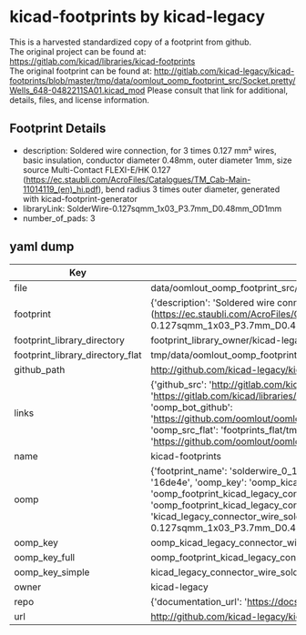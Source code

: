 # kicad-footprints by kicad-legacy  
This is a harvested standardized copy of a footprint from github.  
The original project can be found at:  
https://gitlab.com/kicad/libraries/kicad-footprints  
The original footprint can be found at:
http://gitlab.com/kicad-legacy/kicad-footprints/blob/master/tmp/data/oomlout_oomp_footprint_src/Socket.pretty/Wells_648-0482211SA01.kicad_mod
Please consult that link for additional, details, files, and license information.  
## Footprint Details
* description: Soldered wire connection, for 3 times 0.127 mm² wires, basic insulation, conductor diameter 0.48mm, outer diameter 1mm, size source Multi-Contact FLEXI-E/HK 0.127 (https://ec.staubli.com/AcroFiles/Catalogues/TM_Cab-Main-11014119_(en)_hi.pdf), bend radius 3 times outer diameter, generated with kicad-footprint-generator  
* libraryLink: SolderWire-0.127sqmm_1x03_P3.7mm_D0.48mm_OD1mm  
* number_of_pads: 3  
## yaml dump  
| Key | Value |  
| --- | --- |  
| file | data/oomlout_oomp_footprint_src/kicad-footprints/Connector_Wire.pretty/SolderWire-0.127sqmm_1x03_P3.7mm_D0.48mm_OD1mm.kicad_mod |  
| footprint | {'description': 'Soldered wire connection, for 3 times 0.127 mm² wires, basic insulation, conductor diameter 0.48mm, outer diameter 1mm, size source Multi-Contact FLEXI-E/HK 0.127 (https://ec.staubli.com/AcroFiles/Catalogues/TM_Cab-Main-11014119_(en)_hi.pdf), bend radius 3 times outer diameter, generated with kicad-footprint-generator', 'libraryLink': 'SolderWire-0.127sqmm_1x03_P3.7mm_D0.48mm_OD1mm', 'number_of_pads': 3} |  
| footprint_library_directory | footprint_library_owner/kicad-legacy_kicad-footprints |  
| footprint_library_directory_flat | tmp/data/oomlout_oomp_footprint_src/footprints_flat/kicad_legacy_connector_wire_solderwire_0_127sqmm_1x03_p3_7mm_d0_48mm_od1mm/working |  
| github_path | http://github.com/kicad-legacy/kicad-footprints/blob/master/tmp/data/oomlout_oomp_footprint_src/Connector_Wire.pretty/SolderWire-0.127sqmm_1x03_P3.7mm_D0.48mm_OD1mm.kicad_mod |  
| links | {'github_src': 'http://gitlab.com/kicad-legacy/kicad-footprints/blob/master/tmp/data/oomlout_oomp_footprint_src/Socket.pretty/Wells_648-0482211SA01.kicad_mod', 'github_src_repo': 'https://gitlab.com/kicad/libraries/kicad-footprints', 'oomp_bot': 'tmp/data/oomlout_oomp_footprint_src/footprints/kicad_legacy_connector_wire_solderwire_0_127sqmm_1x03_p3_7mm_d0_48mm_od1mm/working', 'oomp_bot_github': 'https://github.com/oomlout/oomlout_oomp_footprint_bot/tree/main/tmp/data/oomlout_oomp_footprint_src/footprints/kicad_legacy_connector_wire_solderwire_0_127sqmm_1x03_p3_7mm_d0_48mm_od1mm/working', 'oomp_src_flat': 'footprints_flat/tmp/data/oomlout_oomp_footprint_src/footprints_flat/kicad_legacy_connector_wire_solderwire_0_127sqmm_1x03_p3_7mm_d0_48mm_od1mm/working', 'oomp_src_flat_github': 'https://github.com/oomlout/oomlout_oomp_footprint_src/tree/main/tmp/data/oomlout_oomp_footprint_src/footprints_flat/kicad_legacy_connector_wire_solderwire_0_127sqmm_1x03_p3_7mm_d0_48mm_od1mm/working'} |  
| name | kicad-footprints |  
| oomp | {'footprint_name': 'solderwire_0_127sqmm_1x03_p3_7mm_d0_48mm_od1mm', 'library_name': 'connector_wire', 'md5': '16de4ec10b87370d0a34a10f98a3d99e', 'md5_10': '16de4ec10b', 'md5_5': '16de4', 'md5_6': '16de4e', 'oomp_key': 'oomp_kicad_legacy_connector_wire_solderwire_0_127sqmm_1x03_p3_7mm_d0_48mm_od1mm', 'oomp_key_extra': 'oomp_footprint_kicad_legacy_connector_wire_solderwire_0_127sqmm_1x03_p3_7mm_d0_48mm_od1mm', 'oomp_key_full': 'oomp_footprint_kicad_legacy_connector_wire_solderwire_0_127sqmm_1x03_p3_7mm_d0_48mm_od1mm_16de4e', 'oomp_key_simple': 'kicad_legacy_connector_wire_solderwire_0_127sqmm_1x03_p3_7mm_d0_48mm_od1mm', 'original_filename': 'data/oomlout_oomp_footprint_src/kicad-footprints/Connector_Wire.pretty/SolderWire-0.127sqmm_1x03_P3.7mm_D0.48mm_OD1mm.kicad_mod', 'owner_name': 'kicad_legacy'} |  
| oomp_key | oomp_kicad_legacy_connector_wire_solderwire_0_127sqmm_1x03_p3_7mm_d0_48mm_od1mm |  
| oomp_key_full | oomp_footprint_kicad_legacy_connector_wire_solderwire_0_127sqmm_1x03_p3_7mm_d0_48mm_od1mm |  
| oomp_key_simple | kicad_legacy_connector_wire_solderwire_0_127sqmm_1x03_p3_7mm_d0_48mm_od1mm |  
| owner | kicad-legacy |  
| repo | {'documentation_url': 'https://docs.github.com/rest/repos/repos#get-a-repository', 'message': 'Not Found'} |  
| url | http://github.com/kicad-legacy/kicad-footprints |  

